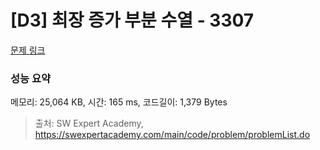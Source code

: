 # [D3] 최장 증가 부분 수열 - 3307 

[문제 링크](https://swexpertacademy.com/main/code/problem/problemDetail.do?contestProbId=AWBOKg-a6l0DFAWr) 

### 성능 요약

메모리: 25,064 KB, 시간: 165 ms, 코드길이: 1,379 Bytes



> 출처: SW Expert Academy, https://swexpertacademy.com/main/code/problem/problemList.do